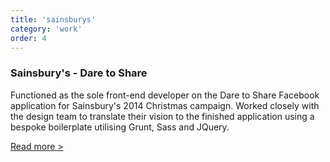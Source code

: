 ```yaml
---
title: 'sainsburys'
category: 'work'
order: 4
---
```


<h3>Sainsbury's - Dare to Share</h3>

Functioned as the sole front-end developer on the Dare to Share Facebook application for Sainsbury's 2014 Christmas campaign.
Worked closely with the design team to translate their vision to the finished application using a bespoke boilerplate utilising Grunt, Sass and JQuery.

<a href="https://www.socialbuzzawards.com/social-buzz-awards-2015/best-use-of-groupcommunity/dare-to-share" target="_blank">Read more ></a>
